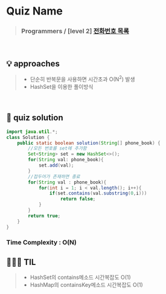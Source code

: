 # Quiz Name
> ### Programmers / [level 2] <a href = "https://school.programmers.co.kr/learn/courses/30/lessons/42577"> 전화번호 목록 </a>

<br>

## 💡 approaches
>  - 단순히 반복문을 사용하면 시간초과 O(N<sup>2</sup>) 발생
>  - HashSet을 이용한 풀이방식

<br>

## 🔑 quiz solution

```java
import java.util.*;
class Solution {
    public static boolean solution(String[] phone_book) {
        //모든 번호를 set에 추가함
        Set<String> set = new HashSet<>();
        for(String val: phone_book){
            set.add(val);
        }
        //접두어가 존재하면 종료
        for(String val : phone_book){
            for(int i = 1; i < val.length(); i++){
                if(set.contains(val.substring(0,i)))
                    return false;
            }
        }
        return true;
    }
}
```
### Time Complexity : O(N)
## 👩🏻‍🏫 TIL
>  - HashSet의 contains메소드 시간복잡도 O(1)
>  - HashMap의 containsKey메소드 시간복잡도 O(1)
